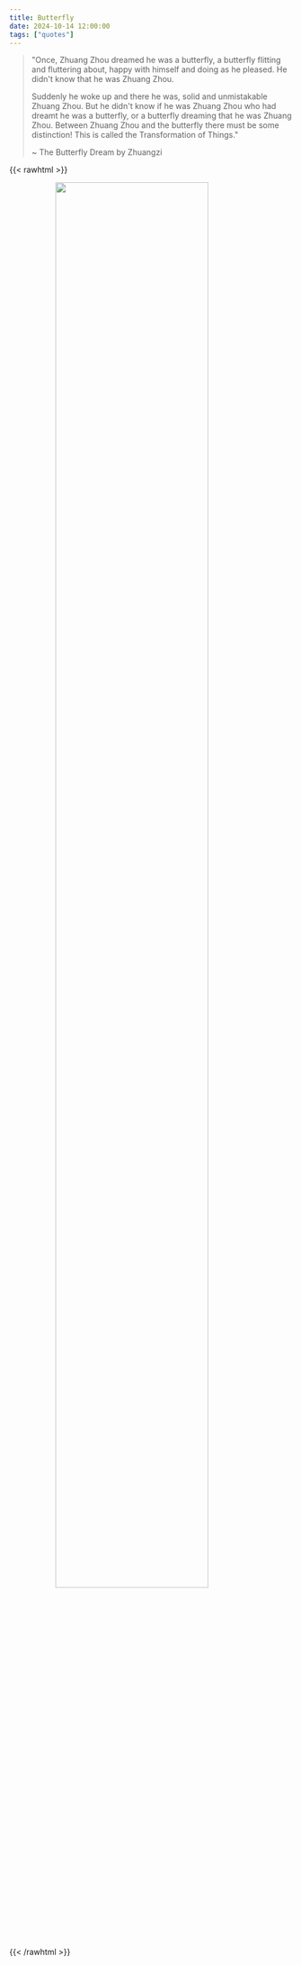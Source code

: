 ```yaml
---
title: Butterfly
date: 2024-10-14 12:00:00
tags: ["quotes"]
---
```


> "Once, Zhuang Zhou dreamed he was a butterfly, a butterfly flitting and fluttering about, happy with himself and doing as he pleased. He didn't know that he was Zhuang Zhou.  
> 
> Suddenly he woke up and there he was, solid and unmistakable Zhuang Zhou. But he didn't know if he was Zhuang Zhou who had dreamt he was a butterfly, or a butterfly dreaming that he was Zhuang Zhou. Between Zhuang Zhou and the butterfly there must be some distinction! This is called the Transformation of Things."  
>
> ~ The Butterfly Dream by Zhuangzi  

{{< rawhtml >}}
<figure>
    <img style="display: block; margin-left: auto; margin-right: auto; width:80%" src="/attachments/butterfly_dream.jpg">
</figure>
{{< /rawhtml >}}

